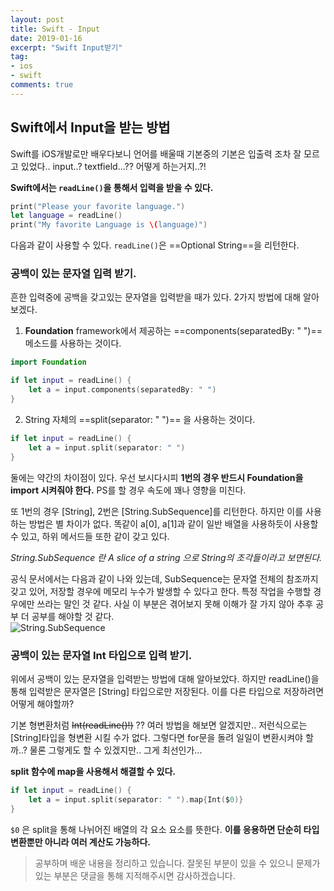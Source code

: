 ```yaml
---
layout: post
title: Swift - Input
date: 2019-01-16
excerpt: "Swift Input받기"
tag:
- ios
- swift
comments: true
---
```


## Swift에서 Input을 받는 방법

Swift를 iOS개발로만 배우다보니 언어를 배울때 기본중의 기본은 입출력 조차 잘 모르고 있었다.. input..? textfield...?? 어떻게 하는거지..?!

**Swift에서는 `readLine()`을 통해서 입력을 받을 수 있다.**

~~~ swift
print("Please your favorite language.")
let language = readLine()
print("My favorite Language is \(language)")
~~~

다음과 같이 사용할 수 있다. 
`readLine()`은 ==Optional String==을 리턴한다.


### 공백이 있는 문자열 입력 받기.
흔한 입력중에 공백을 갖고있는 문자열을 입력받을 때가 있다.
2가지 방법에 대해 알아보겠다. 

1.  **Foundation** framework에서 제공하는 ==components(separatedBy: " ")== 메소드를 사용하는 것이다.  
~~~ swift
import Foundation

if let input = readLine() {
	let a = input.components(separatedBy: " ")
}
~~~

2.  String 자체의 ==split(separator: " ")== 을 사용하는 것이다. 

~~~ swift
if let input = readLine() {
	let a = input.split(separator: " ")
}
~~~

둘에는 약간의 차이점이 있다. 
우선 보시다시피 **1번의 경우 반드시 Foundation을 import 시켜줘야 한다.** PS를 할 경우 속도에 꽤나 영향을 미친다.
 
또 1번의 경우 [String], 2번은 [String.SubSequence]를 리턴한다. 하지만 이를 사용하는 방법은 별 차이가 없다. 똑같이 a[0], a[1]과 같이 일반 배열을 사용하듯이 사용할 수 있고, 하위 메서드들 또한 같이 갖고 있다. 

_String.SubSequence 란 A slice of a string 으로 String의 조각들이라고 보면된다._

공식 문서에서는 다음과 같이 나와 있는데, SubSequence는 문자열 전체의 참조까지 갖고 있어, 저장할 경우에 메모리 누수가 발생할 수 있다고 한다. 특정 작업을 수행할 경우에만 쓰라는 말인 것 같다. 사실 이 부분은 겪어보지 못해 이해가 잘 가지 않아 추후 공부 더 공부를 해야할 것 같다.  
![String.SubSequence](https://lh3.googleusercontent.com/agiUjtbRRrsOtxkjAFMKDvA3lB9DATz2GivZfL4Udmnoz74aCRs1HgHIivIfFdiP91yS9roPJXj4yqNvBhwqdfGbsKcUoQ1BXgIXqozFjE1XFK0ZtD9hbptBfZUJBGpho3lOeQhDObvGeGJDV68CBzKml6dLf3UTzSkAMK1XmvH_yc_afhO9K3glBHTkOKoVQGEWjkcYmVX0LHPbzxxd-2puuV2ez05Z3_7s3i1cZ032sEa3Vz0ybbv-JqiheMcnzmfMxOlMLW-A-Ic6RcABeHS4S_2Bu2DCCz08m5Jsosf_DM4ghk2AUadEY1IK0xgGXQPAOONZbNypeDh2EKspfQ6ZzPZhiV_oqkH-Hk6Qb_YGnwOt-RFeoLn6iwcqrgR8rq4b8bKwSf13zr8nGrLz4l6_j9PNNfG5SUxJkH0ock__cLsaZBxluysKuRAvhj5BBzZIia9n9kis50Gqo5IlqHU77GiiY634aWHdyUmuoUgRooKKE2yE-KZPSJHhRwF7f0cs8qHx9x47dMlHkTeDuv2PxiT0BnOghGdPUS-Ssl4IfzhJct1VnD_JMR0pKIQeTzI6Rb_c1B4KIV98KXl8NvIVTAIbsCre5Eu8Beo2dT9IZRQ34ocHDRlWoI8gIpFLuKxZ6HLC109cuo6YgedIMMtc=w1508-h336-no)

### 공백이 있는 문자열 Int 타입으로 입력 받기.

위에서 공백이 있는 문자열을 입력받는 방법에 대해 알아보았다. 하지만 readLine()을 통해 입력받은 문자열은 [String] 타입으로만 저장된다. 이를 다른 타입으로 저장하려면 어떻게 해야할까?

기본 형변환처럼 ~~Int(readLine()!)~~ ?? 여러 방법을 해보면 알겠지만.. 저런식으로는 [String]타입을 형변환 시킬 수가 없다. 그렇다면 for문을 돌려 일일이 변환시켜야 할까..? 물론 그렇게도 할 수 있겠지만.. 그게 최선인가...

**split 함수에 map을 사용해서 해결할 수 있다.**

~~~ swift
if let input = readLine() {
	let a = input.split(separator: " ").map{Int($0)}
}
~~~

`$0` 은 split을 통해 나뉘어진 배열의 각 요소 요소를 뜻한다. **이를 응용하면 단순히 타입 변환뿐만 아니라 여러 계산도 가능하다.**



> 공부하며 배운 내용을 정리하고 있습니다. 잘못된 부분이 있을 수 있으니 문제가 있는 부분은 댓글을 통해 지적해주시면 감사하겠습니다. 